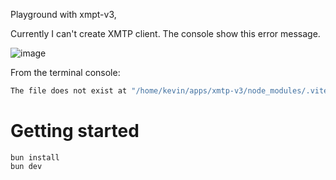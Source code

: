 Playground with xmpt-v3, 

Currently I can't create XMTP client. The console show this error message.

![image](https://github.com/user-attachments/assets/3c3ecfc1-751b-4d1f-b3ea-b47bda5b5666)

From the terminal console:
```sh
The file does not exist at "/home/kevin/apps/xmtp-v3/node_modules/.vite/deps/workers/client?worker_file&type=module" which is in the optimize deps directory. The dependency might be incompatible with the dep optimizer. Try adding it to `optimizeDeps.exclude`.
```

# Getting started
```
bun install
bun dev
```
